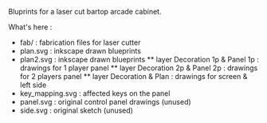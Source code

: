 Bluprints for a laser cut bartop arcade cabinet.

What's here :
* fab/ : fabrication files for laser cutter
* plan.svg : inkscape drawn blueprints
* plan2.svg : inkscape drawn blueprints
** layer Decoration 1p & Panel 1p : drawings for 1 player panel
** layer Decoration 2p & Panel 2p : drawings for 2 players panel
** layer Decoration & Plan : drawings for screen & left side
* key_mapping.svg : affected keys on the panel
* panel.svg : original control panel drawings (unused)
* side.svg : original sketch (unused)

